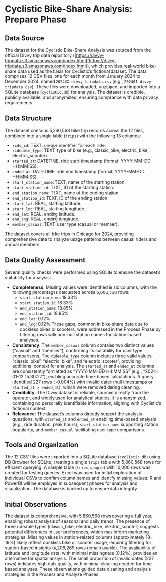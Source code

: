 # Cyclistic Bike-Share Analysis: Prepare Phase

## Data Source

The dataset for the Cyclistic Bike-Share Analysis was sourced from the official Divvy trip data repository ([https://divvy-tripdata.s3.amazonaws.com/index.html](https://divvy-tripdata.s3.amazonaws.com/index.html)), which provides real-world bike-share data used as the basis for Cyclistic’s fictional dataset. The data comprises 12 CSV files, one for each month from January 2024 to December 2024, named `2024XX-divvy-tripdata.csv` (e.g., `202401-divvy-tripdata.csv`). These files were downloaded, unzipped, and imported into a SQLite database (`cyclistic.db`) for analysis. The dataset is credible, publicly available, and anonymized, ensuring compliance with data privacy requirements.

## Data Structure

The dataset contains 5,860,568 bike trip records across the 12 files, combined into a single table (`trips`) with the following 13 columns:

- `ride_id`: TEXT, unique identifier for each ride.
- `rideable_type`: TEXT, type of bike (e.g., classic_bike, electric_bike, electric_scooter).
- `started_at`: DATETIME, ride start timestamp (format: YYYY-MM-DD HH:MM:SS).
- `ended_at`: DATETIME, ride end timestamp (format: YYYY-MM-DD HH:MM:SS).
- `start_station_name`: TEXT, name of the starting station.
- `start_station_id`: TEXT, ID of the starting station.
- `end_station_name`: TEXT, name of the ending station.
- `end_station_id`: TEXT, ID of the ending station.
- `start_lat`: REAL, starting latitude.
- `start_lng`: REAL, starting longitude.
- `end_lat`: REAL, ending latitude.
- `end_lng`: REAL, ending longitude.
- `member_casual`: TEXT, user type (casual or member).

The dataset covers all bike trips in Chicago for 2024, providing comprehensive data to analyze usage patterns between casual riders and annual members.

## Data Quality Assessment

Several quality checks were performed using SQLite to ensure the dataset’s suitability for analysis:

- **Completeness**: Missing values were identified in six columns, with the following percentages calculated across 5,860,568 rows:
  - `start_station_name`: 18.33%
  - `start_station_id`: 18.33%
  - `end_station_name`: 18.85%
  - `end_station_id`: 18.85%
  - `end_lat`: 0.12%
  - `end_lng`: 0.12%
  These gaps, common in bike-share data due to dockless bikes or scooters, were addressed in the Process Phase by filtering rows with non-null station names for station-based analyses.
- **Consistency**: The `member_casual` column contains two distinct values (“casual” and “member”), confirming its suitability for user type comparisons. The `rideable_type` column includes three valid values: “classic_bike”, “electric_bike”, and “electric_scooter”, providing additional context for analysis. The `started_at` and `ended_at` columns are consistently formatted as “YYYY-MM-DD HH:MM:SS” (e.g., “2024-01-12 15:30:27”), enabling accurate time-based calculations. A query identified 227 rows (~0.004%) with invalid dates (null timestamps or `started_at > ended_at`), which were removed during cleaning.
- **Credibility**: The Divvy dataset is reliable, sourced directly from the operator, and widely used for analytical studies. It is anonymized, containing no personally identifiable information, aligning with Cyclistic’s fictional context.
- **Relevance**: The dataset’s columns directly support the analysis questions, with `started_at` and `ended_at` enabling time-based analysis (e.g., ride duration, peak hours), `start_station_name` supporting station popularity, and `member_casual` facilitating user type comparisons.

## Tools and Organization

The 12 CSV files were imported into a SQLite database (`cyclistic.db`) using DB Browser for SQLite, creating a single `trips` table with 5,860,568 rows for efficient querying. A sample table (`trips_sample`) with 10,000 rows was created for testing queries. Excel was used for initial exploration of individual CSVs to confirm column names and identify missing values. R and PowerBI will be employed in subsequent phases for analysis and visualization. The database is backed up to ensure data integrity.

## Initial Observations

The dataset is comprehensive, with 5,860,568 rows covering a full year, enabling robust analysis of seasonal and daily trends. The presence of three rideable types (classic_bike, electric_bike, electric_scooter) suggests potential differences in user preferences, which may inform marketing strategies. Missing values in station-related columns (approximately 18–19%) likely reflect dockless bike or scooter usage, requiring filtering for station-based insights (4,208,269 rows remain usable). The availability of latitude and longitude data, with minimal missingness (0.12%), provides an alternative for spatial analysis. The small proportion of invalid dates (227 rows) indicates high data quality, with minimal cleaning needed for time-based analyses. These observations guided data cleaning and analysis strategies in the Process and Analyze Phases.